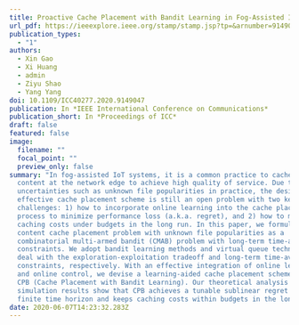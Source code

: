 ```yaml
---
title: Proactive Cache Placement with Bandit Learning in Fog-Assisted IoT Systems
url_pdf: https://ieeexplore.ieee.org/stamp/stamp.jsp?tp=&arnumber=9149047
publication_types:
  - "1"
authors:
  - Xin Gao
  - Xi Huang
  - admin
  - Ziyu Shao
  - Yang Yang
doi: 10.1109/ICC40277.2020.9149047
publication: In *IEEE International Conference on Communications*
publication_short: In *Proceedings of ICC*
draft: false
featured: false
image:
  filename: ""
  focal_point: ""
  preview_only: false
summary: "In fog-assisted IoT systems, it is a common practice to cache popular
  content at the network edge to achieve high quality of service. Due to various
  uncertainties such as unknown file popularities in practice, the design of
  effective cache placement scheme is still an open problem with two key
  challenges: 1) how to incorporate online learning into the cache placement
  process to minimize performance loss (a.k.a. regret), and 2) how to maintain
  caching costs under budgets in the long run. In this paper, we formulate the
  content cache placement problem with unknown file popularities as a
  combinatorial multi-armed bandit (CMAB) problem with long-term time-average
  constraints. We adopt bandit learning methods and virtual queue technique to
  deal with the exploration-exploitation tradeoff and long-term time-average
  constraints, respectively. With an effective integration of online learning
  and online control, we devise a learning-aided cache placement scheme called
  CPB (Cache Placement with Bandit Learning). Our theoretical analysis and
  simulation results show that CPB achieves a tunable sublinear regret over a
  finite time horizon and keeps caching costs within budgets in the long run."
date: 2020-06-07T14:23:32.283Z
---
```

